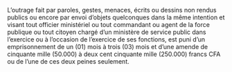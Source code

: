 L’outrage fait par paroles, gestes, menaces, écrits ou dessins non rendus publics ou encore par envoi d’objets quelconques dans la même intention et visant tout officier ministériel ou tout commandant ou agent de la force publique ou tout citoyen chargé d’un ministère de service public dans l’exercice ou à l’occasion de l’exercice de ses fonctions, est puni d’un emprisonnement de un (01) mois à trois (03) mois et d’une amende de cinquante mille (50.000) à deux cent cinquante mille (250.000) francs CFA ou de l’une de ces deux peines seulement.